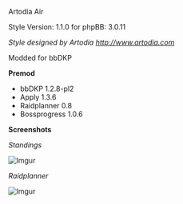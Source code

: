 Artodia Air
                                                    
Style Version: 1.1.0
for phpBB: 3.0.11

*Style designed by Artodia http://www.artodia.com*

Modded for bbDKP

**Premod**

*	bbDKP 1.2.8-pl2
*	Apply 1.3.6
*   Raidplanner 0.8
*   Bossprogress 1.0.6

**Screenshots**

*Standings*

![Imgur](http://i.imgur.com/Dkepe.png "Standings")

*Raidplanner*

![Imgur](http://i.imgur.com/dGnC3.png "Raidplanner")